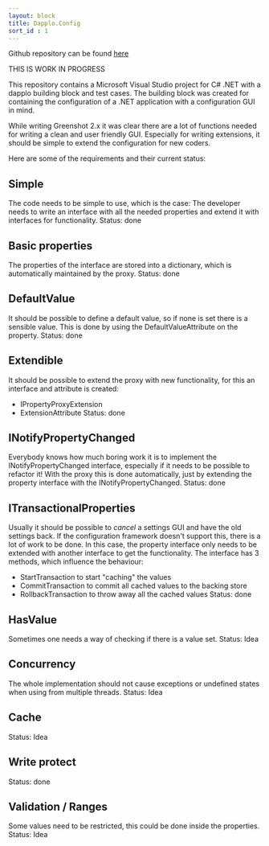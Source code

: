 ```yaml
---
layout: block
title: Dapplo.Config
sort_id : 1
---
```

Github repository can be found [here](https://github.com/dapplo/Dapplo.Config)

THIS IS WORK IN PROGRESS

This repository contains a Microsoft Visual Studio project for C# .NET with a dapplo building block and test cases.
The building block was created for containing the configuration of a .NET application with a configuration GUI in mind.

While writing Greenshot 2.x it was clear there are a lot of functions needed for writing a clean and user friendly GUI.
Especially for writing extensions, it should be simple to extend the configuration for new coders.


Here are some of the requirements and their current status:

Simple
------
The code needs to be simple to use, which is the case:
The developer needs to write an interface with all the needed properties and extend it with interfaces for functionality.
Status: done

Basic properties
----------------
The properties of the interface are stored into a dictionary, which is automatically maintained by the proxy.
Status: done

DefaultValue
------------
It should be possible to define a default value, so if none is set there is a sensible value. This is done by using the DefaultValueAttribute on the property.
Status: done

Extendible
----------
It should be possible to extend the proxy with new functionality, for this an interface and attribute is created:
* IPropertyProxyExtension
* ExtensionAttribute
Status: done

INotifyPropertyChanged
----------------------
Everybody knows how much boring work it is to implement the INotifyPropertyChanged interface, especially if it needs to be possible to refactor it!
With the proxy this is done automatically, just by extending the property interface with the INotifyPropertyChanged.
Status: done

ITransactionalProperties
-------------
Usually it should be possible to *cancel* a settings GUI and have the old settings back. If the configuration framework doesn't support this, there is a lot of work to be done.
In this case, the property interface only needs to be extended with another interface to get the functionality.
The interface has 3 methods, which influence the behaviour:
* StartTransaction to start "caching" the values
* CommitTransaction to commit all cached values to the backing store
* RollbackTransaction to throw away all the cached values
Status: done

HasValue
--------
Sometimes one needs a way of checking if there is a value set.
Status: Idea

Concurrency
-----------
The whole implementation should not cause exceptions or undefined states when using from multiple threads.
Status: Idea

Cache
-----
Status: Idea

Write protect
-------------
Status: done

Validation / Ranges
-------------------
Some values need to be restricted, this could be done inside the properties.
Status: Idea
